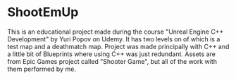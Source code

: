# ShootEmUp
This is an educational project made during the course "Unreal Engine C++ Development" by Yuri Popov on Udemy. It has two levels on of which is a test map and a deathmatch map.
Project was made principally with C++ and a little bit of Blueprints where using C++ was just redundant. Assets are from Epic Games project called "Shooter Game", but all of the work with them performed by me.
